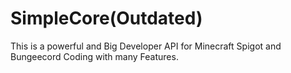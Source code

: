 # SimpleCore(Outdated)
This is a powerful and Big Developer API for Minecraft Spigot and Bungeecord Coding with many Features.
